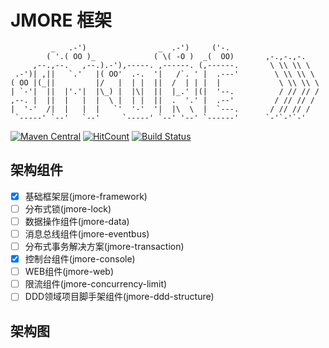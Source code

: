 # JMORE 框架

```text
         _   .-')                _  .-')     ('-.
        ( '.( OO )_             ( \( -O )  _(  OO)       ,-.,-.,-.
     ,--.,--.   ,--.).-'),-----. ,------. (,------.       \ \\ \\ \
 .-')| ,||   `.'   |( OO'  .-.  '|   /`. ' |  .---'        \ \\ \\ \
( OO |(_||         |/   |  | |  ||  /  | | |  |             \ \\ \\ \
| `-'|  ||  |'.'|  |\_) |  |\|  ||  |_.' |(|  '--.          / // // /
,--. |  ||  |   |  |  \ |  | |  ||  .  '.' |  .--'         / // // /
|  '-'  /|  |   |  |   `'  '-'  '|  |\  \  |  `---.       / // // /
 `-----' `--'   `--'     `-----' `--' '--' `------'      `-'`-'`-'
```

[![Maven Central](https://maven-badges.herokuapp.com/maven-central/com.whatakitty.jmore/jmore-builder/badge.svg)](https://maven-badges.herokuapp.com/maven-central/com.whatakitty.jmore/jmore-builder)
[![HitCount](http://hits.dwyl.io/WhatAKitty/jmore-builder.svg)](http://hits.dwyl.io/WhatAKitty/jmore-builder)
[![Build Status](https://dev.azure.com/104xuqiang/104xuqiang/_apis/build/status/WhatAKitty.jmore-builder?branchName=master)](https://dev.azure.com/104xuqiang/104xuqiang/_build/latest?definitionId=1&branchName=master)

## 架构组件

- [x] 基础框架层(jmore-framework)
- [ ] 分布式锁(jmore-lock)
- [ ] 数据操作组件(jmore-data)
- [ ] 消息总线组件(jmore-eventbus)
- [ ] 分布式事务解决方案(jmore-transaction)
- [x] 控制台组件(jmore-console)
- [ ] WEB组件(jmore-web)
- [ ] 限流组件(jmore-concurrency-limit)
- [ ] DDD领域项目脚手架组件(jmore-ddd-structure)

## 架构图






